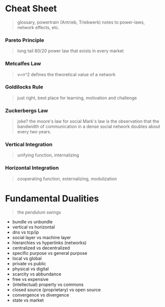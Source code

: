 # Cheat Sheet
> glossary, powertrain (Antrieb, Triebwerk) 
> notes to power-laws, network effects, etc.

### Pareto Principle
> long tail
> 80/20
> power law that exists in every market

### Metcalfes Law
> v=n^2
> defines the theoretical value of a network

### Goldilocks Rule
> just right, best place for learning, motivation and challenge

### Zuckerbergs Law
> joke? the moore's law for social
> Mark's law is the observation that the bandwidth of communication in a dense social network doubles about every two years.

### Vertical Integration
> unifying function, internalizing

### Horizontal Integration
> cooperating function, externalizing, modulization




# Fundamental Dualities
> the pendulum swings

- bundle vs unbundle
- vertical vs horizontal
- dns vs tcp/ip
- social layer vs machine layer
- hierarchies vs hyperlinks (networks) 
- centralized vs decentralized
- specific purpose vs general purpose
- local vs global
- private vs public
- physical vs digital
- scarcity vs abbundance
- free vs expensive
- (intellectual) property vs commons
- closed source (proprietary) vs open source
- convergence vs divergence
- state vs market